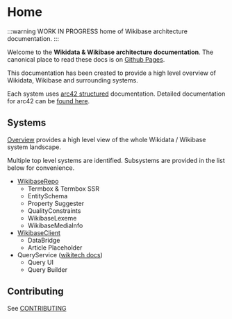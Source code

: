 # Home

:::warning
WORK IN PROGRESS home of Wikibase architecture documentation.
:::

Welcome to the **Wikidata & Wikibase architecture documentation**.
The canonical place to read these docs is on [Github Pages](https://wmde.github.io/wikidata-wikibase-architecture/).

This documentation has been created to provide a high level overview of Wikidata, Wikibase and surrounding systems.

Each system uses [arc42 structured](https://arc42.org/overview/) documentation.
Detailed documentation for arc42 can be [found here](https://docs.arc42.org/home/).

## Systems

[Overview](./systems/overview/01-Introduction_and_Goals.md) provides a high level view of the whole Wikidata / Wikibase system landscape.

Multiple top level systems are identified.
Subsystems are provided in the list below for convenience.

- [WikibaseRepo](./systems/WikibaseRepo/01-Introduction_and_Goals.md)
  - Termbox & Termbox SSR
  - EntitySchema
  - Property Suggester
  - QualityConstraints
  - WikibaseLexeme
  - WikibaseMediaInfo
- [WikibaseClient](./systems/WikibaseClient/01-Introduction_and_Goals.md)
  - DataBridge
  - Article Placeholder
- QueryService ([wikitech docs](https://wikitech.wikimedia.org/wiki/Wikidata_query_service))
  - Query UI
  - Query Builder

## Contributing

See [CONTRIBUTING](./CONTRIBUTING.md)
